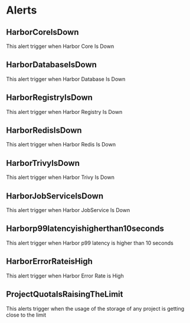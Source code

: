 # Alerts
## HarborCoreIsDown
This alert trigger when Harbor Core Is Down

## HarborDatabaseIsDown
This alert trigger when Harbor Database Is Down

## HarborRegistryIsDown
This alert trigger when Harbor Registry Is Down

## HarborRedisIsDown
This alert trigger when Harbor Redis Is Down

## HarborTrivyIsDown
This alert trigger when Harbor Trivy Is Down

## HarborJobServiceIsDown
This alert trigger when Harbor JobService Is Down

## Harborp99latencyishigherthan10seconds
This alert trigger when Harbor p99 latency is higher than 10 seconds

## HarborErrorRateisHigh
This alert trigger when Harbor Error Rate is High
##  ProjectQuotaIsRaisingTheLimit
This alerts trigger when the usage of the storage of any project is getting close to the limit
